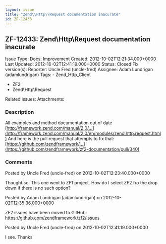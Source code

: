 ```yaml
---
layout: issue
title: "Zend\\Http\\Request documentation inacurate"
id: ZF-12433
---
```


ZF-12433: Zend\\Http\\Request documentation inacurate
-----------------------------------------------------

 Issue Type: Docs: Improvement Created: 2012-10-02T12:21:34.000+0000 Last Updated: 2012-10-02T12:41:19.000+0000 Status: Closed Fix version(s):
 Reporter:  Uncle Fred (uncle-fred)  Assignee:  Adam Lundrigan (adamlundrigan)  Tags: - Zend\_Http\_Client
- ZF2
- Zend\\Http\\Request

 Related issues:
 Attachments:
### Description

All examples and method documentation out of date [http://framework.zend.com/manual/2.0/…](http://framework.zend.com/manual/2.0/en/modules/zend.http.request.html) And here is the pull request that attempts to fix that: [https://github.com/zendframework/…](https://github.com/zendframework/zf2-documentation/pull/340)





### Comments

Posted by Uncle Fred (uncle-fred) on 2012-10-02T12:23:40.000+0000

Thought so. This one went to ZF1 project. How do I select ZF2 fro the drop down if there is no such option?





Posted by Adam Lundrigan (adamlundrigan) on 2012-10-02T12:35:36.000+0000

ZF2 issues have been moved to GitHub: <https://github.com/zendframework/zf2/issues>





Posted by Uncle Fred (uncle-fred) on 2012-10-02T12:41:19.000+0000

I see. Thanks
